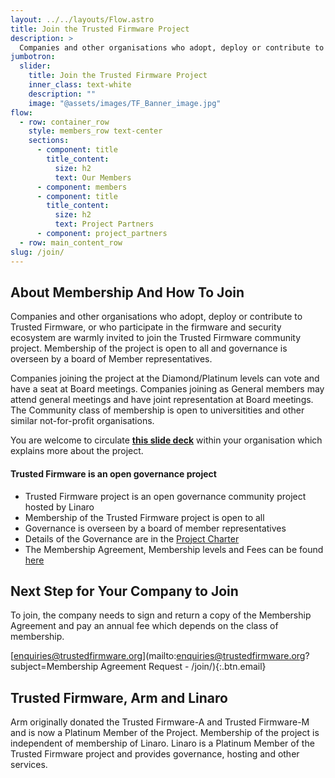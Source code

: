 ```yaml
---
layout: ../../layouts/Flow.astro
title: Join the Trusted Firmware Project
description: >
  Companies and other organisations who adopt, deploy or contribute to Trusted Firmware, or who participate in the firmware and security ecosystem are warmly invited to join the Trusted Firmware community project. Membership of the project is open to all and governance is overseen by a board of Member representatives.
jumbotron:
  slider:
    title: Join the Trusted Firmware Project
    inner_class: text-white
    description: ""
    image: "@assets/images/TF_Banner_image.jpg"
flow:
  - row: container_row
    style: members_row text-center
    sections:
      - component: title
        title_content:
          size: h2
          text: Our Members
      - component: members
      - component: title
        title_content:
          size: h2
          text: Project Partners
      - component: project_partners
  - row: main_content_row
slug: /join/
---
```


## About Membership And How To Join

Companies and other organisations who adopt, deploy or contribute to Trusted Firmware, or who participate in the firmware and security ecosystem are warmly invited to join the Trusted Firmware community project. Membership of the project is open to all and governance is overseen by a board of Member representatives.

Companies joining the project at the Diamond/Platinum levels can vote and have a seat at Board meetings. Companies joining as General members may attend general meetings and have joint representation at Board meetings. The Community class of membership is open to universitities and other similar not-for-profit organisations.

You are welcome to circulate **[this slide deck](/docs/TrustedFirmware_2023.pdf)** within your organisation which explains more about the project.

#### Trusted Firmware is an open governance project

- Trusted Firmware project is an open governance community project hosted by Linaro
- Membership of the Trusted Firmware project is open to all
- Governance is overseen by a board of member representatives
- Details of the Governance are in the [Project Charter](/docs/Trusted_Firmware_Charter_v_2023_03_22.pdf)
- The Membership Agreement, Membership levels and Fees can be found [here](/docs/Trusted_Firmware_Membership_Agreement_and_Fee_Table_v_2021_07_14.pdf)

## Next Step for Your Company to Join

To join, the company needs to sign and return a copy of the Membership Agreement and pay an annual fee which depends on the class of membership.

[enquiries@trustedfirmware.org](mailto:enquiries@trustedfirmware.org?subject=Membership Agreement Request - /join/){:.btn.email}

## Trusted Firmware, Arm and Linaro

Arm originally donated the Trusted Firmware-A and Trusted Firmware-M and is now a Platinum Member of the Project. Membership of the project is independent of membership of Linaro. Linaro is a Platinum Member of the Trusted Firmware project and provides governance, hosting and other services.
